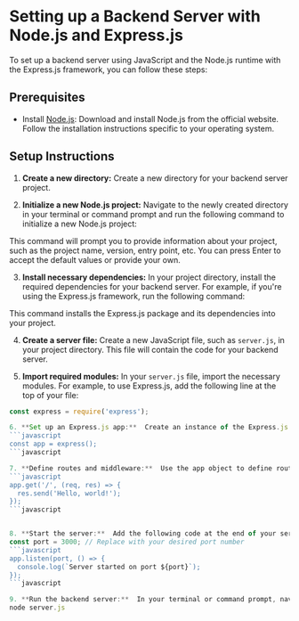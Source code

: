 # Setting up a Backend Server with Node.js and Express.js

To set up a backend server using JavaScript and the Node.js runtime with the Express.js framework, you can follow these steps:

## Prerequisites
- Install [Node.js](https://nodejs.org): Download and install Node.js from the official website. Follow the installation instructions specific to your operating system.

## Setup Instructions

1. **Create a new directory:** Create a new directory for your backend server project.

2. **Initialize a new Node.js project:** Navigate to the newly created directory in your terminal or command prompt and run the following command to initialize a new Node.js project:

This command will prompt you to provide information about your project, such as the project name, version, entry point, etc. You can press Enter to accept the default values or provide your own.

3. **Install necessary dependencies:** In your project directory, install the required dependencies for your backend server. For example, if you're using the Express.js framework, run the following command:

This command installs the Express.js package and its dependencies into your project.

4. **Create a server file:** Create a new JavaScript file, such as `server.js`, in your project directory. This file will contain the code for your backend server.

5. **Import required modules:** In your `server.js` file, import the necessary modules. For example, to use Express.js, add the following line at the top of your file:
```javascript
const express = require('express');

6. **Set up an Express.js app:**  Create an instance of the Express.js application by calling the `express() function` . This will initialize the app object that represents your backend server
```javascript
const app = express();
```javascript

7. **Define routes and middleware:**  Use the app object to define routes and middleware for your server. Routes handle incoming requests and return responses, while middleware functions can be used for tasks like request parsing, authentication, error handling, etc. Here is an example of defining a basic route that returns a "Hello, world!" message:
```javascript
app.get('/', (req, res) => {
  res.send('Hello, world!');
});
```javascript


8. **Start the server:**  Add the following code at the end of your server.js file to start the server and listen on a specific port:
const port = 3000; // Replace with your desired port number
```javascript
app.listen(port, () => {
  console.log(`Server started on port ${port}`);
});
```javascript

9. **Run the backend server:**  In your terminal or command prompt, navigate to your project directory and run the following command to start your backend server:
node server.js



